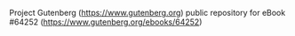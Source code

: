 Project Gutenberg (https://www.gutenberg.org) public repository for
eBook #64252 (https://www.gutenberg.org/ebooks/64252)

